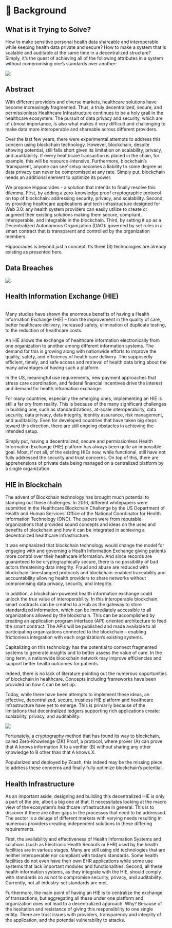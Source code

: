 # 💬 Background

## What is it Trying to Solve? <a href="#what-is-it-trying-to-solve" id="what-is-it-trying-to-solve"></a>

How to make sensitive personal health data shareable and interoperable while keeping health data private and secure? How to make a system that is scalable and auditable at the same time in a decentralized structure? Simply, it’s the quest of achieving all of the following attributes in a system without compromising one’s standards over another:

![](<.gitbook/assets/hippocrades-nightingale (1).png>)

## Abstract <a href="#abstract" id="abstract"></a>

With different providers and diverse markets, healthcare solutions have become increasingly fragmented. Thus, a truly decentralized, secure, and permissionless Healthcare Infrastructure continues to be a holy grail in the healthcare ecosystem. The pursuit of data privacy and security, which are of utmost importance, is also what makes it very difficult and challenging to make data more interoperable and shareable across different providers.

Over the last few years, there were experimental attempts to address this concern using blockchain technology. However, blockchain, despite showing potential, still falls short given its limitation on scalability, privacy, and auditability. If every healthcare transaction is placed in the chain, for example, this will be resource-intensive. Furthermore, blockchain’s ‘transparent, anyone can see’ setup becomes a liability to some degree as data privacy can never be compromised at any rate. Simply put, blockchain needs an additional element to optimize its power.

We propose Hippocrades - a solution that intends to finally resolve this dilemma. First, by adding a zero-knowledge proof cryptographic protocol on top of blockchain: addressing security, privacy, and scalability. Second, by providing healthcare applications and tech infrastructure designed for Web 3.0: any health system providers can easily utilize to create or augment their existing solutions making them secure, compliant, interoperable, and integrable in the blockchain. Third, by setting it up as a Decentralized Autonomous Organization (DAO): governed by set rules in a smart contract that is transparent and controlled by the organization members.

Hippocrades is beyond just a concept. Its three (3) technologies are already existing as presented here.

## Data Breaches <a href="#data-breaches" id="data-breaches"></a>

![](<.gitbook/assets/image (3) (1).png>)

## Health Information Exchange (HIE) <a href="#health-information-exchange-hie" id="health-information-exchange-hie"></a>

\
Many studies have shown the enormous benefits of having a Health Information Exchange (HIE) - from the improvement in the quality of care, better healthcare delivery, increased safety, elimination of duplicate testing, to the reduction of healthcare costs.

An HIE allows the exchange of healthcare information electronically from one organization to another among different information systems. The demand for this is growing along with nationwide efforts to improve the quality, safety, and efficiency of health care delivery. The supposedly efficient, timely, and safe access and retrieval of health data bring about the many advantages of having such a platform.

In the US, meaningful use requirements, new payment approaches that stress care coordination, and federal financial incentives drive the interest and demand for health information exchange.

For many countries, especially the emerging ones, implementing an HIE is still a far cry from reality. This is because of the many significant challenges in building one, such as standardizations, at-scale interoperability, data security, data privacy, data integrity, identity assurance, risk management, and auditability. Even for developed countries that have taken big steps toward this direction, there are still ongoing obstacles in achieving the intended setup.

Simply put, having a decentralized, secure and permissionless Health Information Exchange (HIE) platform has always been quite an impossible goal. Most, if not all, of the existing HIEs now, while functional, still have not fully addressed the security and trust concerns. On top of this, there are apprehensions of private data being managed on a centralized platform by a single organization.

## HIE in Blockchain <a href="#hie-in-blockchain" id="hie-in-blockchain"></a>

The advent of Blockchain technology has brought much potential to stamping out these challenges. In 2016, different whitepapers were submitted in the Healthcare Blockchain Challenge by the US Department of Health and Human Services’ Office of the National Coordinator for Health Information Technology (ONC). The papers were from reputable organizations that provided sound concepts and ideas on the uses and benefits of blockchain and how it can be integrated in achieving a decentralized healthcare infrastructure.

It was emphasized that blockchain technology would change the model for engaging with and governing a Health Information Exchange giving patients more control over their healthcare information. And since records are guaranteed to be cryptographically secure, there is no possibility of bad actors threatening data integrity. Fraud and abuse are reduced with blockchain-timestamped protocols and blockchain-enabled traceability and accountability allowing health providers to share networks without compromising data privacy, security, and integrity.

In addition, a blockchain-powered health information exchange could unlock the true value of interoperability. In this interoperable blockchain, smart contracts can be created to a Hub as the gateway to store standardized information, which can be immediately accessible to all organizations allowed by the blockchain. This can be accomplished by creating an application program interface (API) oriented architecture to feed the smart contract. The APIs will be published and made available to all participating organizations connected to the blockchain – enabling frictionless integration with each organization’s existing systems.

Capitalizing on this technology has the potential to connect fragmented systems to generate insights and to better assess the value of care. In the long term, a nationwide blockchain network may improve efficiencies and support better health outcomes for patients.

Indeed, there is no lack of literature pointing out the numerous opportunities of blockchain in healthcare. Concepts including frameworks have been provided on how it can be set up.

Today, while there have been attempts to implement these ideas, an effective, decentralized, secure, trustless HIE platform and healthcare infrastructure have yet to emerge. This is primarily because of the limitations that decentralized ledgers supporting rich applications create: scalability, privacy, and auditability.

![](<.gitbook/assets/image (6) (1).png>)

Fortunately, a cryptography method that has found its way to blockchain, called Zero-Knowledge (ZK) Proof, a protocol, where prover (A) can prove that A knows information X to a verifier (B) without sharing any other knowledge to B other than that A knows X.

Popularized and deployed by Zcash, this indeed may be the missing piece to address these concerns and finally fully optimize blockchain’s potential.

## Health Infrastructure <a href="#health-infrastructure" id="health-infrastructure"></a>

As an important aside, designing and building this decentralized HIE is only a part of the pie, albeit a big one at that. It necessitates looking at the macro view of the ecosystem’s healthcare infrastructure in general. This is to discover if there are other gaps in the processes that need to be addressed. The sector is a deluge of different markets with varying needs resulting in numerous providers creating independent solutions to these differing requirements.

First, the availability and effectiveness of Health Information Systems and solutions (such as Electronic Health Records or EHR) used by the health facilities are in various stages. Many are still using old technologies that are neither interoperable nor compliant with today’s standards. Some health facilities do not even have their own EHR applications while some use systems that lack important modules and functionalities. Second, all these health information systems, as they integrate with the HIE, should comply with standards so as not to compromise security, privacy, and auditability. Currently, not all industry-set standards are met.

Furthermore, the main point of having an HIE is to centralize the exchange of transactions, but aggregating all these under one platform and organization does not lead to a decentralized approach. Why? Because of the hesitation and resistance of giving this responsibility to one single entity. There are trust issues with providers, transparency and integrity of the application, and the potential vulnerability to attacks.
